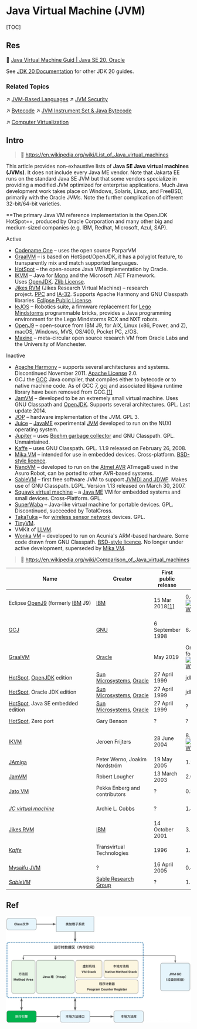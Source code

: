 # Java Virtual Machine (JVM)

[TOC]



## Res
📂 [Java Virtual Machine Guid | Java SE 20, Oracle](https://docs.oracle.com/en/java/javase/20/vm/java-virtual-machine-technology-overview.html)

See [JDK 20 Documentation](https://www.oracle.com/pls/topic/lookup?ctx=javase20&id=homepage) for other JDK 20 guides.


### Related Topics
↗ [JVM-Based Languages](../../../../Compiled%20+%20Interpreted%20Languages/⚰️%20JVM-Based%20Languages/JVM-Based%20Languages.md)
↗ [JVM Security](../../../../../../CyberSecurity/Application%20Security/Virtualization%20Security/JVM%20Security/JVM%20Security.md)

↗ [Bytecode](../../../../../👷🏾‍♂️%20Computer%20(Host)%20System/Computer%20Architecture/Instruction%20Set%20Architecture%20(ISA)%20&%20Processor%20Architecture/📌%20ISA%20Basics/Instruction%20Levels%20In%20Computer%20-%20ISA%20and%20Beyond/Bytecode.md)
↗ [JVM Instrument Set & Java Bytecode](../../../../../👷🏾‍♂️%20Computer%20(Host)%20System/Computer%20Architecture/Instruction%20Set%20Architecture%20(ISA)%20&%20Processor%20Architecture/RISC%20(Reduced%20Instruction%20Set%20Computer)/JVM%20Instrument%20Set%20&%20Java%20Bytecode/JVM%20Instrument%20Set%20&%20Java%20Bytecode.md)

↗ [Computer Virtualization](../../../../../../Software%20Engineering/🦄%20Computer%20Virtualization/Computer%20Virtualization.md)



## Intro
> 🔗 https://en.wikipedia.org/wiki/List_of_Java_virtual_machines

This article provides non-exhaustive lists of **Java SE Java virtual machines (JVMs)**. It does not include every Java ME vendor. Note that Jakarta EE runs on the standard Java SE JVM but that some vendors specialize in providing a modified JVM optimized for enterprise applications. Much Java development work takes place on Windows, Solaris, Linux, and FreeBSD, primarily with the Oracle JVMs. Note the further complication of different 32-bit/64-bit varieties.

==The primary Java VM reference implementation is the OpenJDK HotSpot==, produced by Oracle Corporation and many other big and medium-sized companies (e.g. IBM, Redhat, Microsoft, Azul, SAP).

Active
- [Codename One](https://en.wikipedia.org/wiki/Codename_One "Codename One") – uses the open source ParparVM
- [GraalVM](https://en.wikipedia.org/wiki/GraalVM "GraalVM") – is based on HotSpot/OpenJDK, it has a polyglot feature, to transparently mix and match supported languages.
- [HotSpot](https://en.wikipedia.org/wiki/HotSpot_\(virtual_machine\) "HotSpot (virtual machine)") – the open-source Java VM implementation by Oracle.
- [IKVM](https://en.wikipedia.org/wiki/IKVM "IKVM") – Java for [Mono](https://en.wikipedia.org/wiki/Mono_\(software\) "Mono (software)") and the Microsoft .NET Framework. Uses [OpenJDK](https://en.wikipedia.org/wiki/OpenJDK "OpenJDK"). [Zlib License](https://en.wikipedia.org/wiki/Zlib_License "Zlib License").
- [Jikes RVM](https://en.wikipedia.org/wiki/Jikes_RVM "Jikes RVM") (Jikes Research Virtual Machine) – research project. [PPC](https://en.wikipedia.org/wiki/PowerPC "PowerPC") and [IA-32](https://en.wikipedia.org/wiki/IA-32 "IA-32"). Supports Apache Harmony and GNU Classpath libraries. [Eclipse Public License](https://en.wikipedia.org/wiki/Eclipse_Public_License "Eclipse Public License").
- [leJOS](https://en.wikipedia.org/wiki/LeJOS "LeJOS") – Robotics suite, a firmware replacement for [Lego Mindstorms](https://en.wikipedia.org/wiki/Lego_Mindstorms "Lego Mindstorms") programmable bricks, provides a Java programming environment for the Lego Mindstorms RCX and NXT robots.
- [OpenJ9](https://en.wikipedia.org/wiki/OpenJ9 "OpenJ9") – open-source from IBM J9, for AIX, Linux (x86, Power, and Z), macOS, Windows, MVS, OS/400, Pocket PC, z/OS.
- [Maxine](https://en.wikipedia.org/wiki/Maxine_Virtual_Machine "Maxine Virtual Machine") – meta-circular open source research VM from Oracle Labs and the University of Manchester.

Inactive
- [Apache Harmony](https://en.wikipedia.org/wiki/Apache_Harmony "Apache Harmony") – supports several architectures and systems. Discontinued November 2011. [Apache License](https://en.wikipedia.org/wiki/Apache_License "Apache License") 2.0.
- GCJ the [GCC](https://en.wikipedia.org/wiki/GNU_Compiler_Collection "GNU Compiler Collection") Java compiler, that compiles either to bytecode or to native machine code. As of GCC 7, gcj and associated libjava runtime library have been removed from GCC.[[1]](https://en.wikipedia.org/wiki/List_of_Java_virtual_machines#cite_note-1)
- [JamVM](https://en.wikipedia.org/wiki/JamVM "JamVM") – developed to be an extremely small virtual machine. Uses GNU Classpath and [OpenJDK](https://en.wikipedia.org/wiki/OpenJDK "OpenJDK"). Supports several architectures. GPL. Last update 2014.
- [JOP](https://en.wikipedia.org/wiki/Java_optimized_processor "Java optimized processor") – hardware implementation of the JVM. GPL 3.
- [Juice](https://en.wikipedia.org/wiki/Juice_\(JVM\) "Juice (JVM)") – [JavaME](https://en.wikipedia.org/wiki/JavaME "JavaME") experimental [JVM](https://en.wikipedia.org/wiki/Java_virtual_machine "Java virtual machine") developed to run on the NUXI operating system.
- [Jupiter](https://en.wikipedia.org/wiki/Jupiter_JVM "Jupiter JVM") – uses [Boehm garbage collector](https://en.wikipedia.org/wiki/Boehm_garbage_collector "Boehm garbage collector") and GNU Classpath. GPL. Unmaintained.
- [Kaffe](https://en.wikipedia.org/wiki/Kaffe "Kaffe") – uses GNU Classpath. GPL. 1.1.9 released on February 26, 2008.
- [Mika VM](https://en.wikipedia.org/wiki/Mika_VM "Mika VM") – intended for use in embedded devices. Cross-platform. [BSD-style licence](https://en.wikipedia.org/wiki/BSD-style_licence "BSD-style licence").
- [NanoVM](https://en.wikipedia.org/wiki/NanoVM "NanoVM") – developed to run on the [Atmel AVR](https://en.wikipedia.org/wiki/Atmel_AVR "Atmel AVR") ATmega8 used in the Asuro Robot, can be ported to other AVR-based systems.
- [SableVM](https://en.wikipedia.org/wiki/SableVM "SableVM") – first free software JVM to support [JVMDI and JDWP](https://en.wikipedia.org/wiki/Java_Platform_Debugger_Architecture "Java Platform Debugger Architecture"). Makes use of GNU Classpath. LGPL. Version 1.13 released on March 30, 2007.
- [Squawk virtual machine](https://en.wikipedia.org/wiki/Squawk_virtual_machine "Squawk virtual machine") – a [Java ME](https://en.wikipedia.org/wiki/Java_ME "Java ME") VM for embedded systems and small devices. Cross-Platform. GPL.
- [SuperWaba](https://en.wikipedia.org/wiki/SuperWaba "SuperWaba") – Java-like virtual machine for portable devices. GPL. Discontinued, succeeded by TotalCross.
- [TakaTuka](https://en.wikipedia.org/wiki/TakaTuka "TakaTuka") – for [wireless sensor network](https://en.wikipedia.org/wiki/Wireless_sensor_network "Wireless sensor network") devices. GPL.
- [TinyVM](https://en.wikipedia.org/wiki/TinyVM "TinyVM").
- VMKit of [LLVM](https://en.wikipedia.org/wiki/LLVM "LLVM").
- [Wonka VM](https://en.wikipedia.org/wiki/Wonka_VM "Wonka VM") – developed to run on Acunia's ARM-based hardware. Some code drawn from GNU Classpath. [BSD-style licence](https://en.wikipedia.org/wiki/BSD-style_licence "BSD-style licence"). No longer under active development, superseded by [Mika VM](https://en.wikipedia.org/wiki/Mika_VM "Mika VM").

> 🔗 https://en.wikipedia.org/wiki/Comparison_of_Java_virtual_machines

| Name                                                                                                                                                                 | Creator                                                                                                                                                                | First public release                                                                                                               | Latest stable version                                                                                                                                                                                                                                                                                                                                                                                                      | Latest release date                                                                                                   | Cost, availability | License                                                                                                                                                                                                   |
| -------------------------------------------------------------------------------------------------------------------------------------------------------------------- | ---------------------------------------------------------------------------------------------------------------------------------------------------------------------- | ---------------------------------------------------------------------------------------------------------------------------------- | -------------------------------------------------------------------------------------------------------------------------------------------------------------------------------------------------------------------------------------------------------------------------------------------------------------------------------------------------------------------------------------------------------------------------- | --------------------------------------------------------------------------------------------------------------------- | ------------------ | --------------------------------------------------------------------------------------------------------------------------------------------------------------------------------------------------------- |
| Eclipse [OpenJ9](https://en.wikipedia.org/wiki/OpenJ9 "OpenJ9") (formerly [IBM](https://en.wikipedia.org/wiki/IBM "IBM") J9)                                         | [IBM](https://en.wikipedia.org/wiki/IBM "IBM")                                                                                                                         | 15 Mar 2018[[1]](https://en.wikipedia.org/wiki/Comparison_of_Java_virtual_machines#cite_note-First_release_by_Eclipse_as_OpenJ9-1) | 0.49.0[[2]](https://en.wikipedia.org/wiki/Comparison_of_Java_virtual_machines#cite_note-wikidata-1d13de55144bc05f91497de111ed4fcef39f7a54-v18-2) [![Edit this on Wikidata](https://upload.wikimedia.org/wikipedia/en/thumb/8/8a/OOjs_UI_icon_edit-ltr-progressive.svg/10px-OOjs_UI_icon_edit-ltr-progressive.svg.png)](https://www.wikidata.org/wiki/Q823837?uselang=en#P348 "Edit this on Wikidata")                      | 6 February 2025; 44 days ago                                                                                          | Free               | [Eclipse Public License](https://en.wikipedia.org/wiki/Eclipse_Public_License "Eclipse Public License") 2.0  <br>[Apache License](https://en.wikipedia.org/wiki/Apache_License "Apache License") 2.0      |
| [GCJ](https://en.wikipedia.org/wiki/GNU_Compiler_for_Java "GNU Compiler for Java")                                                                                   | [GNU](https://en.wikipedia.org/wiki/GNU "GNU")                                                                                                                         | 6 September 1998                                                                                                                   | 6.4 (Terminal)                                                                                                                                                                                                                                                                                                                                                                                                             | 4 July 2017                                                                                                           | Free               | [GPL](https://en.wikipedia.org/wiki/GPL "GPL") version 2 or later, with the "libgcc exception"[[3]](https://en.wikipedia.org/wiki/Comparison_of_Java_virtual_machines#cite_note-3)                        |
| [GraalVM](https://en.wikipedia.org/wiki/GraalVM "GraalVM")                                                                                                           | [Oracle](https://en.wikipedia.org/wiki/Oracle_Corporation "Oracle Corporation")                                                                                        | May 2019                                                                                                                           | Oracle GraalVM for JDK 24[[4]](https://en.wikipedia.org/wiki/Comparison_of_Java_virtual_machines#cite_note-wikidata-3b688dd549d6d8fb586947fc0a9664c802db0d9d-v18-4) [![Edit this on Wikidata](https://upload.wikimedia.org/wikipedia/en/thumb/8/8a/OOjs_UI_icon_edit-ltr-progressive.svg/10px-OOjs_UI_icon_edit-ltr-progressive.svg.png)](https://www.wikidata.org/wiki/Q16928072?uselang=en#P348 "Edit this on Wikidata") | 18 March 2025; 4 days ago                                                                                             | Free               | [GPL](https://en.wikipedia.org/wiki/GPL "GPL") version 2 only                                                                                                                                             |
| [HotSpot](https://en.wikipedia.org/wiki/HotSpot_\(virtual_machine\) "HotSpot (virtual machine)"), [OpenJDK](https://en.wikipedia.org/wiki/OpenJDK "OpenJDK") edition | [Sun Microsystems](https://en.wikipedia.org/wiki/Sun_Microsystems "Sun Microsystems"), [Oracle](https://en.wikipedia.org/wiki/Oracle_Corporation "Oracle Corporation") | 27 April 1999                                                                                                                      | jdk-16                                                                                                                                                                                                                                                                                                                                                                                                                     | 16 March 2021                                                                                                         | Free               | [GPL](https://en.wikipedia.org/wiki/GPL "GPL") version 2 only                                                                                                                                             |
| [HotSpot](https://en.wikipedia.org/wiki/HotSpot_\(virtual_machine\) "HotSpot (virtual machine)"), Oracle JDK edition                                                 | [Sun Microsystems](https://en.wikipedia.org/wiki/Sun_Microsystems "Sun Microsystems"), [Oracle](https://en.wikipedia.org/wiki/Oracle_Corporation "Oracle Corporation") | 27 April 1999                                                                                                                      | jdk 16                                                                                                                                                                                                                                                                                                                                                                                                                     | 16 March 2021                                                                                                         | Free               | [Proprietary](https://en.wikipedia.org/wiki/Proprietary_software "Proprietary software")                                                                                                                  |
| [HotSpot](https://en.wikipedia.org/wiki/HotSpot_\(virtual_machine\) "HotSpot (virtual machine)"), Java SE embedded edition                                           | [Sun Microsystems](https://en.wikipedia.org/wiki/Sun_Microsystems "Sun Microsystems"), [Oracle](https://en.wikipedia.org/wiki/Oracle_Corporation "Oracle Corporation") | 27 April 1999                                                                                                                      | ?                                                                                                                                                                                                                                                                                                                                                                                                                          | ?                                                                                                                     | Commercial         | [Proprietary](https://en.wikipedia.org/wiki/Proprietary_software "Proprietary software")[[5]](https://en.wikipedia.org/wiki/Comparison_of_Java_virtual_machines#cite_note-se-embeddocs-5)                 |
| [HotSpot](https://en.wikipedia.org/wiki/HotSpot_\(virtual_machine\) "HotSpot (virtual machine)"), Zero port                                                          | Gary Benson                                                                                                                                                            | ?                                                                                                                                  | ?                                                                                                                                                                                                                                                                                                                                                                                                                          | ?                                                                                                                     | Free               | [GPL](https://en.wikipedia.org/wiki/GPL "GPL") version 2 only                                                                                                                                             |
| [IKVM](https://en.wikipedia.org/wiki/IKVM "IKVM")                                                                                                                    | Jeroen Frijters                                                                                                                                                        | 28 June 2004                                                                                                                       | 8.11.1[[7]](https://en.wikipedia.org/wiki/Comparison_of_Java_virtual_machines#cite_note-wikidata-8b8fa7afe031c3300207e6ac3fbb9f72a605c8d8-v18-7) [![Edit this on Wikidata](https://upload.wikimedia.org/wikipedia/en/thumb/8/8a/OOjs_UI_icon_edit-ltr-progressive.svg/10px-OOjs_UI_icon_edit-ltr-progressive.svg.png)](https://www.wikidata.org/wiki/Q263390?uselang=en#P348 "Edit this on Wikidata")                      | 16 February 2025; 34 days ago                                                                                         | Free               | [zlib License](https://en.wikipedia.org/wiki/Zlib_License "Zlib License")[[8]](https://en.wikipedia.org/wiki/Comparison_of_Java_virtual_machines#cite_note-8)                                             |
| [JAmiga](https://en.wikipedia.org/w/index.php?title=JAmiga&action=edit&redlink=1 "JAmiga (page does not exist)")                                                     | Peter Werno, Joakim Nordström                                                                                                                                          | 19 May 2005                                                                                                                        | 1.2                                                                                                                                                                                                                                                                                                                                                                                                                        | 6 January 2014                                                                                                        | Free               | [GPL](https://en.wikipedia.org/wiki/GPL "GPL") version 2 or later                                                                                                                                         |
| [JamVM](https://en.wikipedia.org/wiki/JamVM "JamVM")                                                                                                                 | Robert Lougher                                                                                                                                                         | 13 March 2003                                                                                                                      | 2.0.0                                                                                                                                                                                                                                                                                                                                                                                                                      | 30 July 2014                                                                                                          | Free               | [GPL](https://en.wikipedia.org/wiki/GPL "GPL") version 2 or later                                                                                                                                         |
| [Jato VM](https://en.wikipedia.org/w/index.php?title=Jato_VM&action=edit&redlink=1 "Jato VM (page does not exist)")                                                  | Pekka Enberg and contributors                                                                                                                                          | ?                                                                                                                                  | 0.3[[11]](https://en.wikipedia.org/wiki/Comparison_of_Java_virtual_machines#cite_note-jatovm-home-11)                                                                                                                                                                                                                                                                                                                      | 4 January 2012[[11]](https://en.wikipedia.org/wiki/Comparison_of_Java_virtual_machines#cite_note-jatovm-home-11)      | Free               | [GPL](https://en.wikipedia.org/wiki/GPL "GPL") version 2 only[[10]](https://en.wikipedia.org/wiki/Comparison_of_Java_virtual_machines#cite_note-jatovm-readme-10)                                         |
| _[JC virtual machine](https://en.wikipedia.org/w/index.php?title=JC_virtual_machine&action=edit&redlink=1 "JC virtual machine (page does not exist)")_               | Archie L. Cobbs                                                                                                                                                        | ?                                                                                                                                  | 1.4.7                                                                                                                                                                                                                                                                                                                                                                                                                      | 13 November 2005                                                                                                      | Free               | [LGPL](https://en.wikipedia.org/wiki/LGPL "LGPL") version 2.1 or later                                                                                                                                    |
| [Jikes RVM](https://en.wikipedia.org/wiki/Jikes_RVM "Jikes RVM")                                                                                                     | [IBM](https://en.wikipedia.org/wiki/IBM "IBM")                                                                                                                         | 14 October 2001                                                                                                                    | 3.1.4[[12]](https://en.wikipedia.org/wiki/Comparison_of_Java_virtual_machines#cite_note-jikesrvm-files-12)                                                                                                                                                                                                                                                                                                                 | 18 February 2016[[12]](https://en.wikipedia.org/wiki/Comparison_of_Java_virtual_machines#cite_note-jikesrvm-files-12) | Free               | [Eclipse Public License](https://en.wikipedia.org/wiki/Eclipse_Public_License "Eclipse Public License") version 1.0[[13]](https://en.wikipedia.org/wiki/Comparison_of_Java_virtual_machines#cite_note-13) |
| _[Kaffe](https://en.wikipedia.org/wiki/Kaffe "Kaffe")_                                                                                                               | Transvirtual Technologies                                                                                                                                              | 1996                                                                                                                               | 1.1.9                                                                                                                                                                                                                                                                                                                                                                                                                      | 22 February 2008                                                                                                      | Free               | [GPL](https://en.wikipedia.org/wiki/GPL "GPL") version 2 or later[[14]](https://en.wikipedia.org/wiki/Comparison_of_Java_virtual_machines#cite_note-kaffe-readme-14)                                      |
| [Mysaifu JVM](https://en.wikipedia.org/w/index.php?title=Mysaifu_JVM&action=edit&redlink=1 "Mysaifu JVM (page does not exist)")                                      | ?                                                                                                                                                                      | 16 April 2005                                                                                                                      | 0.4.8[[15]](https://en.wikipedia.org/wiki/Comparison_of_Java_virtual_machines#cite_note-mysaifu-home-15)                                                                                                                                                                                                                                                                                                                   | 5 March 2010[[15]](https://en.wikipedia.org/wiki/Comparison_of_Java_virtual_machines#cite_note-mysaifu-home-15)       | Free               | [GPL](https://en.wikipedia.org/wiki/GPL "GPL") version 2 only[[15]](https://en.wikipedia.org/wiki/Comparison_of_Java_virtual_machines#cite_note-mysaifu-home-15)                                          |
| _[SableVM](https://en.wikipedia.org/wiki/SableVM "SableVM")_                                                                                                         | [Sable Research Group](https://en.wikipedia.org/w/index.php?title=Sable_Research_Group&action=edit&redlink=1 "Sable Research Group (page does not exist)")             | ?                                                                                                                                  | 1.13                                                                                                                                                                                                                                                                                                                                                                                                                       | 30 March 2007[[16]](https://en.wikipedia.org/wiki/Comparison_of_Java_virtual_machines#cite_note-16)                   | Free               | [LGPL](https://en.wikipedia.org/wiki/LGPL "LGPL") version 2.1 or later                                                                                                                                    |



## Ref
[An Illustration of JVM and the Java Program Operation Principle | Alibaba Cloud Community]: https://www.alibabacloud.com/blog/600307

[How JVM Works – JVM Architecture | geeksforgeeks]: https://www.geeksforgeeks.org/jvm-works-jvm-architecture/#

[javaweb security | p4d0rn]: https://p4d0rn.gitbook.io/java/rasp/jvm
![](../../../../../../../Assets/Pics/Pasted%20image%2020250324215612.png)

